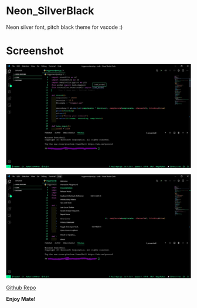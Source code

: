 # Neon_SilverBlack
Neon silver font, pitch black theme for vscode :)

# Screenshot
![python (details)](https://github.com/Jabor047/Neon_SilverBlack/blob/master/static/1.jpg)

![Menu-overview (details)](https://github.com/Jabor047/Neon_SilverBlack/blob/master/static/2.jpg)

[Github Repo](https://github.com/Jabor047/Neon_SilverBlack)

**Enjoy Mate!**
